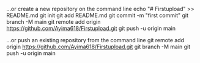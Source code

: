 …or create a new repository on the command line
echo "# Firstupload" >> README.md
git init
git add README.md
git commit -m "first commit"
git branch -M main
git remote add origin https://github.com/Ayima618/Firstupload.git
git push -u origin main

…or push an existing repository from the command line
git remote add origin https://github.com/Ayima618/Firstupload.git
git branch -M main
git push -u origin main
